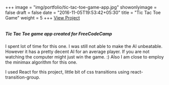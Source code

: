 +++
image = "img/portfolio/tic-tac-toe-game-app.jpg"
showonlyimage = false
draft = false
date = "2016-11-05T19:53:42+05:30"
title = "Tic Tac Toe Game"
weight = 5
+++
<a href="http://tic-tac-toe-game-app.surge.sh/" target="_blank">View Project</a>
<div class="col-lg-7">
<img class ="img-responsive" src="../../img/portfolio/tic-tac-toe-game-app.jpg" alt="" />
</div>
<div class="col-lg-5">
<h5>Tic Tac Toe game app created for FreeCodeCamp</h5>
<p>I spent lot of time for this one. I was still not able to make the AI unbeatable. However it has a pretty decent AI for an average player. If you are not watching the computer might just win the game. :) Also I am close to employ the minimax algorithm for this one.</p>
<p> I used React for this project, little bit of css transitions using react-transition-group. </p>

</div>